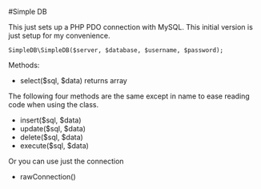 #Simple DB

This just sets up a PHP PDO connection with MySQL. This initial version is just setup for my convenience. 

```
SimpleDB\SimpleDB($server, $database, $username, $password);
```

Methods: 

- select($sql, $data) returns array

The following four methods are the same except in name to ease reading code when using the class.

- insert($sql, $data) 
- update($sql, $data) 
- delete($sql, $data) 
- execute($sql, $data)

Or you can use just the connection

- rawConnection()
